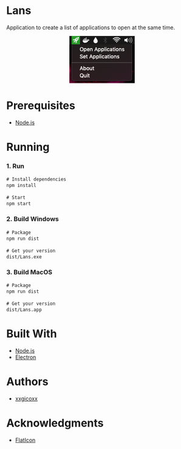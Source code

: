 # Lans
Application to create a list of applications to open at the same time.

<p align="center">
  <img src="assets/imgs/lans.png">
</p>

# Prerequisites
* [Node.js](https://nodejs.org/en/)

# Running
### 1. Run
````
# Install dependencies
npm install

# Start
npm start
````

### 2. Build Windows
````
# Package
npm run dist

# Get your version
dist/Lans.exe
````

### 3. Build MacOS
````
# Package
npm run dist

# Get your version
dist/Lans.app
````

# Built With
* [Node.js](https://nodejs.org/en/)
* [Electron](https://electronjs.org/)

# Authors
* [xxgicoxx](https://github.com/xxgicoxx)

# Acknowledgments
* [FlatIcon](https://www.flaticon.com/)